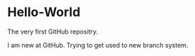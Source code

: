 # Hello-World
The very first GitHub repositry.

I am new at GitHub. Trying to get used to new branch system.
